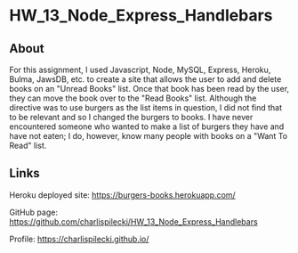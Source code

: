 # HW_13_Node_Express_Handlebars

## About

For this assignment, I used Javascript, Node, MySQL, Express, Heroku, Bulma, JawsDB, etc. to create a site that allows the user to add and delete books on an "Unread Books" list. Once that book has been read by the user, they can move the book over to the "Read Books" list. 
Although the directive was to use burgers as the list items in question, I did not find that to be relevant and so I changed the burgers to books. I have never encountered someone who wanted to make a list of burgers they have and have not eaten; I do, however, know many people with books on a "Want To Read" list. 

## Links

Heroku deployed site: https://burgers-books.herokuapp.com/

GitHub page: https://github.com/charlispilecki/HW_13_Node_Express_Handlebars

Profile: https://charlispilecki.github.io/ 


